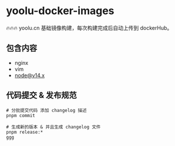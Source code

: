 # yoolu-docker-images
🔥🔥🔥 yoolu.cn 基础镜像构建，每次构建完成后自动上传到 dockerHub。

## 包含内容
- nginx
- vim
- node@v14.x

## 代码提交 & 发布规范
```shell
# 分批提交代码 添加 changelog 描述
pnpm commit

# 生成新的版本 & 并且生成 changelog 文件
pnpm release:*
ggg
```